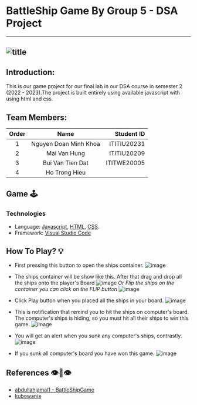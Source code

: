 # BattleShip Game By Group 5 - DSA Project

---
![title](https://github.com/khoanguyennnn/battleship/assets/121242100/47e0224b-9987-4eb3-9d89-23368852735a)
---

## Introduction:
This is our game project for our final lab in our DSA course in semester 2 (2022 - 2023).The project is built entirely using available javascript with using html and css.

## Team Members:
|Order|   Name                | Student ID  |
|:---:|:---------------------:| -----------:|
| 1   | Nguyen Doan Minh Khoa | ITITIU20231 |
| 2   | Mai Van Hung          | ITITIU20209 |
| 3   | Bui Van Tien Dat      | ITITWE20005 |
| 4   | Ho Trong Hieu         |             |

## Game 🕹️
### Technologies
* Language: [Javascript](https://www.javascript.com/), [HTML](https://en.wikipedia.org/wiki/HTML), [CSS](https://en.wikipedia.org/wiki/CSS).
* Framework: [Visual Studio Code](https://code.visualstudio.com/)

## How To Play? 💡

* First pressing this button to open the ships container.
![image](https://github.com/khoanguyennnn/battleship/assets/121242100/11f55a75-b015-4d47-a229-0a90d6b63086)

* The ships container will be show like this. After that drag and drop all the ships onto the player's Board
![image](https://github.com/khoanguyennnn/battleship/assets/121242100/11fe9c4a-fc4b-42c5-a033-76c7ea9f2f25)
_Or Flip the ships on the container you can click on the FLIP button_ ![image](https://github.com/khoanguyennnn/battleship/assets/121242100/7c9ffb62-af7a-41db-bc36-b0fa2b13bfbf)


* Click Play button when you placed all the ships in your board. ![image](https://github.com/khoanguyennnn/battleship/assets/121242100/bfe0e08d-7cde-404b-907d-ec04a0568e3e)
* This is notification that remind you to hit the ships on computer's board. The computer's ships is hiding, so you must hit all their ships to win this game.
![image](https://github.com/khoanguyennnn/battleship/assets/121242100/90348b20-ee75-40fa-936a-0aafa521ae4f)

* You will get an alert when you sunk any computer's ships, contrastly. ![image](https://github.com/khoanguyennnn/battleship/assets/121242100/d2913fbf-d4b6-4d8b-bb79-cc6c0ef742bc)

* If you sunk all computer's board you have won this game. 
![image](https://github.com/khoanguyennnn/battleship/assets/121242100/790f97b6-0ee8-4042-ab99-714dd20ec046)

## References 👁️👅👁️
* [abdullahjamal1 - BattleShipGame](https://github.com/abdullahjamal1/battleshipBoardGame?utm_source=canva&utm_medium=iframely)
* [kubowania](https://github.com/kubowania/battleships?utm_source=canva&utm_medium=iframely)









